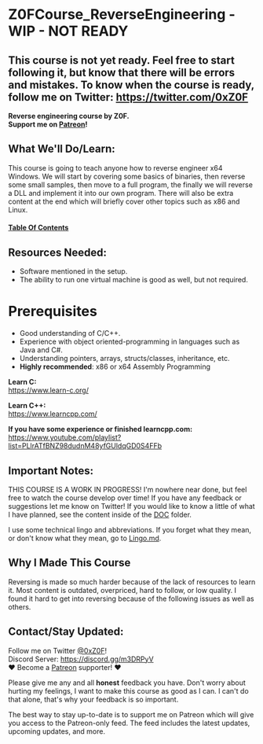 # Z0FCourse_ReverseEngineering - WIP - NOT READY

## This course is not yet ready. Feel free to start following it, but know that there will be errors and mistakes. To know when the course is ready, follow me on Twitter: https://twitter.com/0xZ0F

**Reverse engineering course by Z0F.  
Support me on [Patreon](https://www.patreon.com/z0f)!**

## What We'll Do/Learn:
This course is going to teach anyone how to reverse engineer x64 Windows. We will start by covering some basics of binaries, then reverse some small samples, then move to a full program, the finally we will reverse a DLL and implement it into our own program. There will also be extra content at the end which will briefly cover other topics such as x86 and Linux.

#### [Table Of Contents](TableOfContents.md)
<a name="resources"></a>
## Resources Needed:
* Software mentioned in the setup.
* The ability to run one virtual machine is good as well, but not required.

<a name="prerequisites"></a>
# Prerequisites

* Good understanding of C/C++.
* Experience with object oriented-programming in languages such as Java and C#.
* Understanding pointers, arrays, structs/classes, inheritance, etc.
* **Highly recommended**: x86 or x64 Assembly Programming

**Learn C:**  
https://www.learn-c.org/

**Learn C++:**  
https://www.learncpp.com/  

**If you have some experience or finished learncpp.com:**  
https://www.youtube.com/playlist?list=PLlrATfBNZ98dudnM48yfGUldqGD0S4FFb

<a name="importantnotes"></a>
## Important Notes:
THIS COURSE IS A WORK IN PROGRESS! I'm nowhere near done, but feel free to watch the course develop over time! If you have any feedback or suggestions let me know on Twitter! If you would like to know a little of what I have planned, see the content inside of the [DOC](DOC) folder.

I use some technical lingo and abbreviations. If you forget what they mean, or don't know what they mean, go to [Lingo.md](Lingo.md).

## Why I Made This Course
Reversing is made so much harder because of the lack of resources to learn it. Most content is outdated, overpriced, hard to follow, or low quality. I found it hard to get into reversing because of the following issues as well as others. 

<a name="contact"></a>
## Contact/Stay Updated:
Follow me on Twitter [@0xZ0F](https://twitter.com/0xZ0F)!  
Discord Server: https://discord.gg/m3DRPyV  
:heart: Become a [Patreon](https://www.patreon.com/z0f) supporter! :heart:

Please give me any and all **honest** feedback you have. Don't worry about hurting my feelings, I want to make this course as good as I can. I can't do that alone, that's why your feedback is so important.

The best way to stay up-to-date is to support me on Patreon which will give you access to the Patreon-only feed. The feed includes the latest updates, upcoming updates, and more.
<br />
